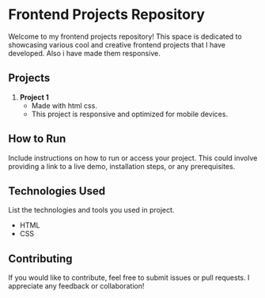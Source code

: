 # Frontend Projects Repository

Welcome to my frontend projects repository! This space is dedicated to showcasing various cool and creative frontend projects that I have developed. Also i have made them responsive.

## Projects

1. **Project 1**
   - Made with html css.
   - This project is responsive and optimized for mobile devices.

## How to Run

Include instructions on how to run or access your project. This could involve providing a link to a live demo, installation steps, or any prerequisites.

## Technologies Used

List the technologies and tools you used in project.

- HTML
- CSS

## Contributing

If you would like to contribute, feel free to submit issues or pull requests. I appreciate any feedback or collaboration!
